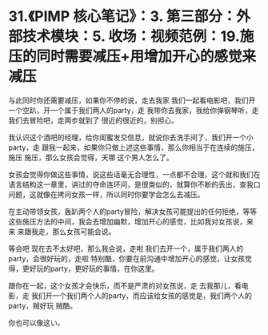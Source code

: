 # 31.《PIMP 核心笔记》：3. 第三部分：外部技术模块：5. 收场：视频范例：19.施压的同时需要减压+用增加开心的感觉来减压

与此同时你还需要减压，如果你不停的说，走去我家 我们一起看电影吧，我们开一个空趴，开一个属于我们两人的party，走 我带你去我家，我给你弹钢琴听，走 我们去冒险吧，走两步就到了 很近的很近的，别担心。

我认识这个酒吧的经理，给你闺蜜发交信息，就说你去洗手间了，我们开一个小party，走 跟我一起来，如果你只做上述这些事情，那么你相当于在连续的施压，施压 施压，那么女孩会觉得，天哪 这个男人怎么了。

女孩会觉得你做这些事情，说这些话毫无合理性，一点都不合理，这个就和我们在语言结构这一章里，讲过的夺命连环问，是很类似的，就算你不断的丢出，查我口问题，这就像在拷问女孩一样，所以同时你要学会怎么去减压。

在主动带领女孩，轰趴两个人的party冒险，解决女孩可能提出的任何拒绝，等等这些施压方法的中间，我会去增加幽默，增加开心的感觉，比如我对女孩说，来 来 来跟我走，那么女孩可能会说。

等会吧 现在去不太好吧，那么我会说，走啦 我们去开一个，属于我们两人的party，会很好玩的，走啦 特别酷，你要在前沟通中增加开心的感觉，让女孩觉得，更好玩的party，更好玩的事情，在你这里。

跟你在一起，这个女孩才会快乐，而不是严肃的对女孩说，走 去我那儿，看电影，走 我们开一个我们两个人的party，而应该给女孩的感觉是，我们两个人的party，贼好玩 贼酷。

你也可以像这い。